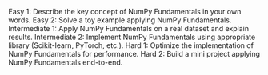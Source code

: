 Easy 1: Describe the key concept of NumPy Fundamentals in your own words.
Easy 2: Solve a toy example applying NumPy Fundamentals.
Intermediate 1: Apply NumPy Fundamentals on a real dataset and explain results.
Intermediate 2: Implement NumPy Fundamentals using appropriate library (Scikit-learn, PyTorch, etc.).
Hard 1: Optimize the implementation of NumPy Fundamentals for performance.
Hard 2: Build a mini project applying NumPy Fundamentals end-to-end.
